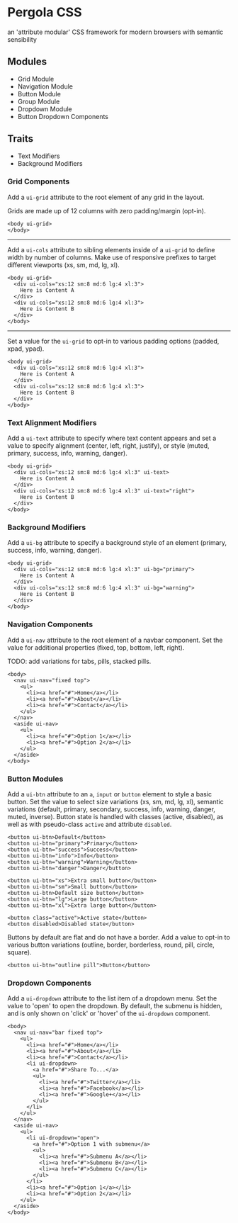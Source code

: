 # Pergola CSS

an 'attribute modular' CSS framework for modern browsers with semantic sensibility


## Modules

- Grid Module
- Navigation Module
- Button Module
- Group Module
- Dropdown Module
- Button Dropdown Components


## Traits

- Text Modifiers
- Background Modifiers


### Grid Components

Add a `ui-grid` attribute to the root element of any grid in the layout.

Grids are made up of 12 columns with zero padding/margin (opt-in).

```
<body ui-grid>
</body>
```

- - -
Add a `ui-cols` attribute to sibling elements inside of a `ui-grid` to define width by number of columns. Make use of responsive prefixes to target different viewports (xs, sm, md, lg, xl).

```
<body ui-grid>
  <div ui-cols="xs:12 sm:8 md:6 lg:4 xl:3">
    Here is Content A
  </div>
  <div ui-cols="xs:12 sm:8 md:6 lg:4 xl:3">
    Here is Content B
  </div>
</body>
```

- - -
Set a value for the `ui-grid` to opt-in to various padding options (padded, xpad, ypad).
```
<body ui-grid>
  <div ui-cols="xs:12 sm:8 md:6 lg:4 xl:3">
    Here is Content A
  </div>
  <div ui-cols="xs:12 sm:8 md:6 lg:4 xl:3">
    Here is Content B
  </div>
</body>
```

### Text Alignment Modifiers

Add a `ui-text` attribute to specify where text content appears and set a value to specify alignment (center, left, right, justify), or style (muted, primary, success, info, warning, danger).

```
<body ui-grid>
  <div ui-cols="xs:12 sm:8 md:6 lg:4 xl:3" ui-text>
    Here is Content A
  </div>
  <div ui-cols="xs:12 sm:8 md:6 lg:4 xl:3" ui-text="right">
    Here is Content B
  </div>
</body>
```

### Background Modifiers

Add a `ui-bg` attribute to specify a background style of an element (primary, success, info, warning, danger).
```
<body ui-grid>
  <div ui-cols="xs:12 sm:8 md:6 lg:4 xl:3" ui-bg="primary">
    Here is Content A
  </div>
  <div ui-cols="xs:12 sm:8 md:6 lg:4 xl:3" ui-bg="warning">
    Here is Content B
  </div>
</body>
```


### Navigation Components

Add a `ui-nav` attribute to the root element of a navbar component. Set the value for additional properties (fixed, top, bottom, left, right).

TODO: add variations for tabs, pills, stacked pills.
```
<body>
  <nav ui-nav="fixed top">
    <ul>
      <li><a href="#">Home</a></li>
      <li><a href="#">About</a></li>
      <li><a href="#">Contact</a></li>
    </ul>
  </nav>
  <aside ui-nav>
    <ul>
      <li><a href="#">Option 1</a></li>
      <li><a href="#">Option 2</a></li>
    </ul>
  </aside>
</body>
```

### Button Modules

Add a `ui-btn` attribute to an `a`, `input` or `button` element to style a basic button. Set the value to select size variations (xs, sm, md, lg, xl), semantic variations (default, primary, secondary, success, info, warning, danger, muted, inverse). Button state is handled with classes (active, disabled), as well as with pseudo-class `active` and attribute `disabled`.
```
<button ui-btn>Default</button>
<button ui-btn="primary">Primary</button>
<button ui-btn="success">Success</button>
<button ui-btn="info">Info</button>
<button ui-btn="warning">Warning</button>
<button ui-btn="danger">Danger</button>

<button ui-btn="xs">Extra small button</button>
<button ui-btn="sm">Small button</button>
<button ui-btn>Default size button</button>
<button ui-btn="lg">Large button</button>
<button ui-btn="xl">Extra large button</button>

<button class="active">Active state</button>
<button disabled>Disabled state</button>
```

Buttons by default are flat and do not have a border. Add a value to opt-in to various button variations (outline, border, borderless, round, pill, circle, square).
```
<button ui-btn="outline pill">Button</button>
```

### Dropdown Components

Add a `ui-dropdown` attribute to the list item of a dropdown menu. Set the value to 'open' to open the dropdown. By default, the submenu is hidden, and is only shown on 'click' or 'hover' of the `ui-dropdown` component.
```
<body>
  <nav ui-nav="bar fixed top">
    <ul>
      <li><a href="#">Home</a></li>
      <li><a href="#">About</a></li>
      <li><a href="#">Contact</a></li>
      <li ui-dropdown>
        <a href="#">Share To...</a>
        <ul>
          <li><a href="#">Twitter</a></li>
          <li><a href="#">Facebook</a></li>
          <li><a href="#">Google+</a></li>
        </ul>
      </li>
    </ul>
  </nav>
  <aside ui-nav>
    <ul>
      <li ui-dropdown="open">
        <a href="#">Option 1 with submenu</a>
        <ul>
          <li><a href="#">Submenu A</a></li>
          <li><a href="#">Submenu B</a></li>
          <li><a href="#">Submenu C</a></li>
        </ul>
      </li>
      <li><a href="#">Option 1</a></li>
      <li><a href="#">Option 2</a></li>
    </ul>
  </aside>
</body>
```

